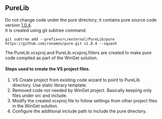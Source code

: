 ## PureLib

Do not change code under the pure directory; it contains pure source code version [1.0.4](https://github.com/ronomon/pure/releases/tag/v1.0.4).  
It is created using git subtree command:

    git subtree add --prefix=src/external/PureLib/pure https://github.com/ronomon/pure.git v1.0.4 --squash

The PureLib.vcxproj and PureLib.vcxproj.filters are created to make pure code compiled as part of the WinGet solution.

#### Steps used to create the VS project files.

1. VS Create project from existing code wizard to point to PureLib directory. Use static library template.
2. Removed code not needed by WinGet project. Basically keeping only files under src and include.
3. Modify the created vcxproj file to follow settings from other project files in the WinGet solution.
4. Configure the additional include path to include the pure directory.